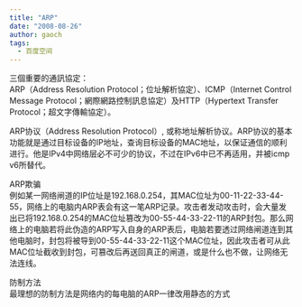 ```yaml
---
title: "ARP"
date: "2008-08-26"
author: gaoch
tags:
  - 百度空间
---
```


三個重要的通訊協定：  
ARP（Address Resolution Protocol；位址解析協定）、ICMP（Internet Control
Message Protocol；網際網路控制訊息協定）及HTTP（Hypertext Transfer
Protocol；超文字傳輸協定）。  
  
ARP协议（Address Resolution Protocol）,
或称地址解析协议。ARP协议的基本功能就是通过目标设备的IP地址，查询目标设备的MAC地址，以保证通信的顺利进行。他是IPv4中网络层必不可少的协议，不过在IPv6中已不再适用，并被icmp
v6所替代。  
  
ARP欺骗  
例如某一网络闸道的IP位址是192.168.0.254，其MAC位址为00-11-22-33-44-55，网络上的电脑内ARP表会有这一笔ARP记录。攻击者发动攻击时，会大量发出已将192.168.0.254的MAC位址篡改为00-55-44-33-22-11的ARP封包。那么网络上的电脑若将此伪造的ARP写入自身的ARP表后，电脑若要透过网络闸道连到其他电脑时，封包将被导到00-55-44-33-22-11这个MAC位址，因此攻击者可从此MAC位址截收到封包，可篡改后再送回真正的闸道，或是什么也不做，让网络无法连线。  
  
防制方法  
最理想的防制方法是网络内的每电脑的ARP一律改用静态的方式
